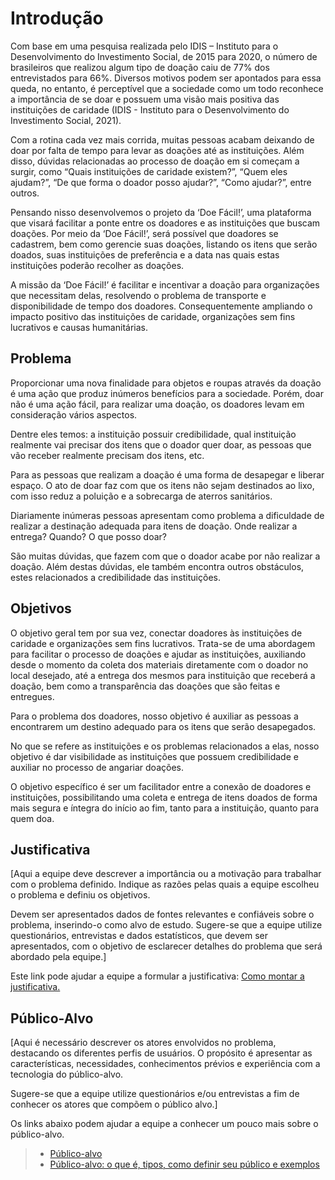 # Introdução

Com base em uma pesquisa realizada pelo IDIS – Instituto para o Desenvolvimento do Investimento Social, de 2015 para 2020, o número de brasileiros que realizou algum tipo de doação caiu de 77% dos entrevistados para 66%. Diversos motivos podem ser apontados para essa queda, no entanto, é perceptível que a sociedade como um todo reconhece a importância de se doar e possuem uma visão mais positiva das instituições de caridade (IDIS - Instituto para o Desenvolvimento do Investimento Social, 2021). 

Com a rotina cada vez mais corrida, muitas pessoas acabam deixando de doar por falta de tempo para levar as doações até as instituições. Além disso, dúvidas relacionadas ao processo de doação em si começam a surgir, como “Quais instituições de caridade existem?”, “Quem eles ajudam?”, “De que forma o doador posso ajudar?”, “Como ajudar?”, entre outros. 

Pensando nisso desenvolvemos o projeto da ‘Doe Fácil!’, uma plataforma que visará facilitar a ponte entre os doadores e as instituições que buscam doações. Por meio da ‘Doe Fácil!’, será possível que doadores se cadastrem, bem como gerencie suas doações, listando os itens que serão doados, suas instituições de preferência e a data nas quais estas instituições poderão recolher as doações. 

A missão da ‘Doe Fácil!’ é facilitar e incentivar a doação para organizações que necessitam delas, resolvendo o problema de transporte e disponibilidade de tempo dos doadores. Consequentemente ampliando o impacto positivo das instituições de caridade, organizações sem fins lucrativos e causas humanitárias.

## Problema

Proporcionar uma nova finalidade para objetos e roupas através da doação é uma ação que produz inúmeros benefícios para a sociedade. Porém, doar não é uma ação fácil, para realizar uma doação, os doadores levam em consideração vários aspectos. 

Dentre eles temos: a instituição possuir credibilidade, qual instituição realmente vai precisar dos itens que o doador quer doar, as pessoas que vão receber realmente precisam dos itens, etc. 

Para as pessoas que realizam a doação é uma forma de desapegar e liberar espaço. O ato de doar faz com que os itens não sejam destinados ao lixo, com isso reduz a poluição e a sobrecarga de aterros sanitários. 

Diariamente inúmeras pessoas apresentam como problema a dificuldade de realizar a destinação adequada para itens de doação. Onde realizar a entrega? Quando? O que posso doar?   

São muitas dúvidas, que fazem com que o doador acabe por não realizar a doação. Além destas dúvidas, ele também encontra outros obstáculos, estes relacionados a credibilidade das instituições. 


## Objetivos

O objetivo geral tem por sua vez, conectar doadores às instituições de caridade e organizações sem fins lucrativos. Trata-se de uma abordagem para facilitar o processo de doações e ajudar as instituições, auxiliando desde o momento da coleta dos materiais diretamente com o doador no local desejado, até a entrega dos mesmos para instituição que receberá a doação, bem como a transparência das doações que são feitas e entregues. 

Para o problema dos doadores, nosso objetivo é auxiliar as pessoas a encontrarem um destino adequado para os itens que serão desapegados. 

No que se refere as instituições e os problemas relacionados a elas, nosso objetivo é dar visibilidade as instituições que possuem credibilidade e auxiliar no processo de angariar doações. 

O objetivo específico é ser um facilitador entre a conexão de doadores e instituições, possibilitando uma coleta e entrega de itens doados de forma mais segura e íntegra do início ao fim, tanto para a instituição, quanto para quem doa.

## Justificativa

[Aqui a equipe deve descrever a importância ou a motivação para trabalhar com o problema definido. Indique as razões pelas quais a equipe escolheu o problema e definiu os objetivos.

Devem ser apresentados dados de fontes relevantes e confiáveis sobre o problema, inserindo-o como alvo de estudo. Sugere-se que a equipe utilize questionários, entrevistas e dados estatísticos, que devem ser apresentados, com o objetivo de esclarecer detalhes do problema que será abordado pela equipe.]

Este link pode ajudar a equipe a formular a justificativa: [Como montar a justificativa.](https://guiadamonografia.com.br/como-montar-justificativa-do-tcc/)

## Público-Alvo

[Aqui é necessário descrever os atores envolvidos no problema, destacando os diferentes perfis de usuários. O propósito é apresentar as características, necessidades, conhecimentos prévios e experiência com a tecnologia do público-alvo.

Sugere-se que a equipe utilize questionários e/ou entrevistas a fim de conhecer os atores que compõem o público alvo.]

Os links abaixo podem ajudar a equipe a conhecer um pouco mais sobre o público-alvo. 

> - [Público-alvo](https://blog.hotmart.com/pt-br/publico-alvo/)
> - [Público-alvo: o que é, tipos, como definir seu público e exemplos](https://klickpages.com.br/blog/publico-alvo-o-que-e/)

